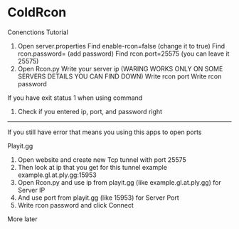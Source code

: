 # ColdRcon

Conenctions Tutorial

  1. Open server.properties
     Find enable-rcon=false (change it to true)
     Find rcon.password= (add password)
     Find rcon.port=25575 (you can leave it 25575)
  2. Open Rcon.py
     Write your server ip (WARING WORKS ONLY ON SOME SERVERS DETAILS YOU CAN FIND DOWN)
     Write rcon port
     Write rcon password

If you have exit status 1 when using command

  1. Check if you entered ip, port, and password right
- - - -
If you still have error that means you using this apps to open ports

Playit.gg
  1. Open website and create new Tcp tunnel with port 25575
  2. Then look at ip that you get for this tunnel example example.gl.at.ply.gg:15953
  3. Open Rcon.py and use ip from playit.gg (like example.gl.at.ply.gg) for Server IP
  4. And use port from playit.gg (like 15953) for Server Port
  5. Write rcon password and click Connect

More later

